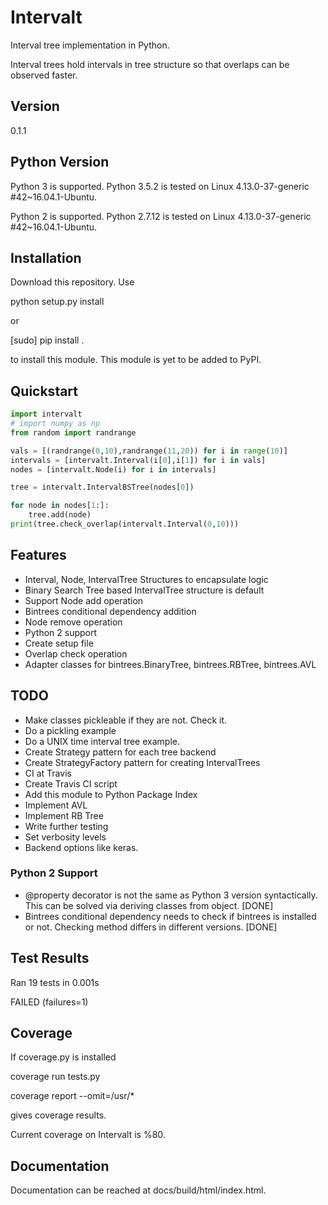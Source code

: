 
# Intervalt

Interval tree implementation in Python.

Interval trees hold intervals in tree structure 
so that overlaps can be observed faster.


## Version
0.1.1

## Python Version
Python 3 is supported. 
Python 3.5.2 is tested on Linux 4.13.0-37-generic #42~16.04.1-Ubuntu.

Python 2 is supported.
Python 2.7.12 is tested on Linux 4.13.0-37-generic #42~16.04.1-Ubuntu.

## Installation

Download this repository.
Use

python setup.py install

or

[sudo] pip install .

to install this module. This module is yet to be added to PyPI.

## Quickstart
```python
import intervalt
# import numpy as np 
from random import randrange

vals = [(randrange(0,10),randrange(11,20)) for i in range(10)]
intervals = [intervalt.Interval(i[0],i[1]) for i in vals]
nodes = [intervalt.Node(i) for i in intervals]

tree = intervalt.IntervalBSTree(nodes[0])

for node in nodes[1:]:
    tree.add(node)
print(tree.check_overlap(intervalt.Interval(0,10)))
```

## Features

- Interval, Node, IntervalTree Structures to encapsulate logic
- Binary Search Tree based IntervalTree structure is default
- Support Node add operation
- Bintrees conditional dependency addition
- Node remove operation
- Python 2 support
- Create setup file
- Overlap check operation
- Adapter classes for bintrees.BinaryTree, bintrees.RBTree, bintrees.AVL 

## TODO

- Make classes pickleable if they are not. Check it.
- Do a pickling example
- Do a UNIX time interval tree example.
- Create Strategy pattern for each tree backend
- Create StrategyFactory pattern for creating IntervalTrees
- CI at Travis
- Create Travis CI script
- Add this module to Python Package Index
- Implement AVL
- Implement RB Tree
- Write further testing
- Set verbosity levels
- Backend options like keras.

### Python 2 Support

- @property decorator is not the same as Python 3 version syntactically.
This can be solved via deriving classes from object. [DONE]
- Bintrees conditional dependency needs to check 
if bintrees is installed or not. Checking method differs in 
different versions. [DONE]

## Test Results
Ran 19 tests in 0.001s

FAILED (failures=1)

## Coverage

If coverage.py is installed

coverage run tests.py

coverage report --omit=/usr/*

gives coverage results.

Current coverage on Intervalt is %80.

## Documentation
Documentation can be reached at docs/build/html/index.html.